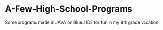 # A-Few-High-School-Programs
Some programs made in JAVA on BlueJ IDE for fun in my 9th grade vacation
